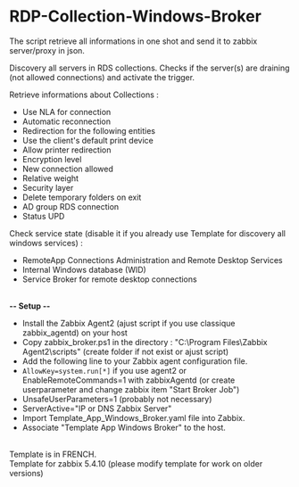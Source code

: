 # RDP-Collection-Windows-Broker

The script retrieve all informations in one shot and send it to zabbix server/proxy in json.

Discovery all servers in RDS collections.
Checks if the server(s) are draining (not allowed connections) and activate the trigger.

Retrieve informations about Collections :
- Use NLA for connection
- Automatic reconnection
- Redirection for the following entities 
- Use the client's default print device
- Allow printer redirection
- Encryption level	
- New connection allowed
- Relative weight
- Security layer
- Delete temporary folders on exit
- AD group RDS connection
- Status UPD

Check service state (disable it if you already use Template for discovery all windows services) : 
- RemoteApp Connections Administration and Remote Desktop Services
- Internal Windows database (WID)
- Service Broker for remote desktop connections<br><br>

**-- Setup --**

- Install the Zabbix Agent2 (ajust script if you use classique zabbix_agentd) on your host<br>
- Copy zabbix_broker.ps1 in the directory : "C:\Program Files\Zabbix Agent2\scripts" (create folder if not exist or ajust script)<br>
- Add the following line to your Zabbix agent configuration file.<br>
- `AllowKey=system.run[*]` if you use agent2 or EnableRemoteCommands=1 with zabbixAgentd (or create userparameter and change zabbix item "Start Broker Job")<br>
- UnsafeUserParameters=1 (probably not necessary) <br>
- ServerActive="IP or DNS Zabbix Server"<br>
- Import Template_App_Windows_Broker.yaml file into Zabbix.<br>
- Associate "Template App Windows Broker" to the host.<br><br>

Template is in FRENCH.<br>
Template for zabbix 5.4.10 (please modify template for work on older versions)
